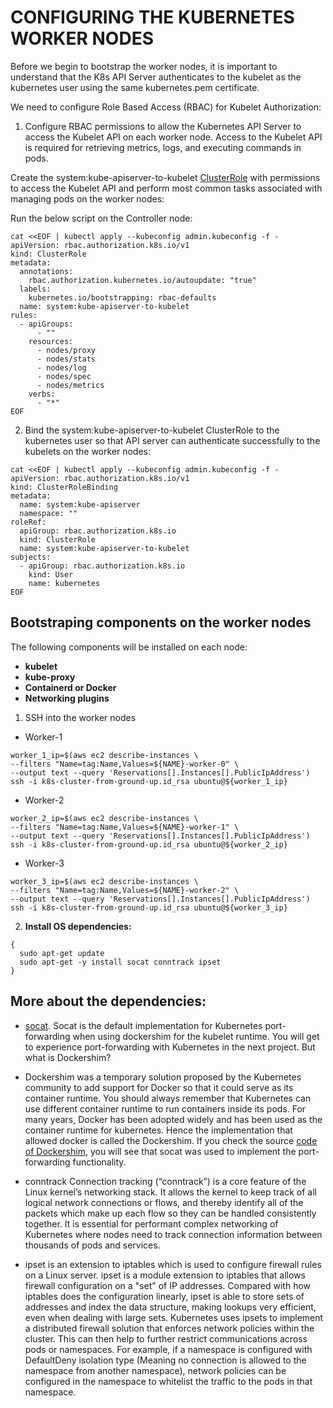 # CONFIGURING THE KUBERNETES WORKER NODES

Before we begin to bootstrap the worker nodes, it is important to understand that the K8s API Server authenticates to the kubelet as
the kubernetes user using the same kubernetes.pem certificate.

We need to configure Role Based Access (RBAC) for Kubelet Authorization:


1. Configure RBAC permissions to allow the Kubernetes API Server to access the Kubelet API on each worker node. Access to the Kubelet 
API is required for retrieving metrics, logs, and executing commands in pods.

Create the system:kube-apiserver-to-kubelet [ClusterRole](https://kubernetes.io/docs/reference/access-authn-authz/rbac/#role-and-clusterrole)
with permissions to access the Kubelet API and perform most common tasks associated with managing pods on the worker nodes:

Run the below script on the Controller node:

```
cat <<EOF | kubectl apply --kubeconfig admin.kubeconfig -f -
apiVersion: rbac.authorization.k8s.io/v1
kind: ClusterRole
metadata:
  annotations:
    rbac.authorization.kubernetes.io/autoupdate: "true"
  labels:
    kubernetes.io/bootstrapping: rbac-defaults
  name: system:kube-apiserver-to-kubelet
rules:
  - apiGroups:
      - ""
    resources:
      - nodes/proxy
      - nodes/stats
      - nodes/log
      - nodes/spec
      - nodes/metrics
    verbs:
      - "*"
EOF
```

2. Bind the system:kube-apiserver-to-kubelet ClusterRole to the kubernetes user so that API server can authenticate successfully 
to the kubelets on the worker nodes:

```
cat <<EOF | kubectl apply --kubeconfig admin.kubeconfig -f -
apiVersion: rbac.authorization.k8s.io/v1
kind: ClusterRoleBinding
metadata:
  name: system:kube-apiserver
  namespace: ""
roleRef:
  apiGroup: rbac.authorization.k8s.io
  kind: ClusterRole
  name: system:kube-apiserver-to-kubelet
subjects:
  - apiGroup: rbac.authorization.k8s.io
    kind: User
    name: kubernetes
EOF
```


## Bootstraping components on the worker nodes
The following components will be installed on each node:

- **kubelet**
- **kube-proxy**
- **Containerd or Docker**
- **Networking plugins**

1. SSH into the worker nodes

- Worker-1

```
worker_1_ip=$(aws ec2 describe-instances \
--filters "Name=tag:Name,Values=${NAME}-worker-0" \
--output text --query 'Reservations[].Instances[].PublicIpAddress')
ssh -i k8s-cluster-from-ground-up.id_rsa ubuntu@${worker_1_ip}
```

- Worker-2

```
worker_2_ip=$(aws ec2 describe-instances \
--filters "Name=tag:Name,Values=${NAME}-worker-1" \
--output text --query 'Reservations[].Instances[].PublicIpAddress')
ssh -i k8s-cluster-from-ground-up.id_rsa ubuntu@${worker_2_ip}
```

- Worker-3

```
worker_3_ip=$(aws ec2 describe-instances \
--filters "Name=tag:Name,Values=${NAME}-worker-2" \
--output text --query 'Reservations[].Instances[].PublicIpAddress')
ssh -i k8s-cluster-from-ground-up.id_rsa ubuntu@${worker_3_ip}
```


2. **Install OS dependencies:**

```
{
  sudo apt-get update
  sudo apt-get -y install socat conntrack ipset
}
```


## More about the dependencies:

- [socat](https://www.redhat.com/sysadmin/getting-started-socat). Socat is the default implementation for Kubernetes port-forwarding when 
using dockershim for the kubelet runtime. You will get to experience port-forwarding with Kubernetes in the next project. But what
is Dockershim?

- Dockershim was a temporary solution proposed by the Kubernetes community to add support for Docker so that it could serve as its
container runtime. You should always remember that Kubernetes can use different container runtime to run containers inside its pods.
For many years, Docker has been adopted widely and has been used as the container runtime for kubernetes. Hence the implementation 
that allowed docker is called the Dockershim. If you check the source [code of Dockershim](https://github.com/kubernetes/kubernetes/blob/770d3f181c5d7ed100d1ba43760a74093fc9d9ef/pkg/kubelet/dockershim/docker_streaming_others.go#L42), 
you will see that socat was used to implement the port-forwarding functionality.

- conntrack Connection tracking (“conntrack”) is a core feature of the Linux kernel’s networking stack. It allows the kernel to keep
track of all logical network connections or flows, and thereby identify all of the packets which make up each flow so they can be 
handled consistently together. It is essential for performant complex networking of Kubernetes where nodes need to track connection
information between thousands of pods and services.

- ipset is an extension to iptables which is used to configure firewall rules on a Linux server. ipset is a module extension to 
iptables that allows firewall configuration on a "set" of IP addresses. Compared with how iptables does the configuration linearly, 
ipset is able to store sets of addresses and index the data structure, making lookups very efficient, even when dealing with large
sets. Kubernetes uses ipsets to implement a distributed firewall solution that enforces network policies within the cluster. 
This can then help to further restrict communications across pods or namespaces. For example, if a namespace is configured with
DefaultDeny isolation type (Meaning no connection is allowed to the namespace from another namespace), network policies can be 
configured in the namespace to whitelist the traffic to the pods in that namespace.


